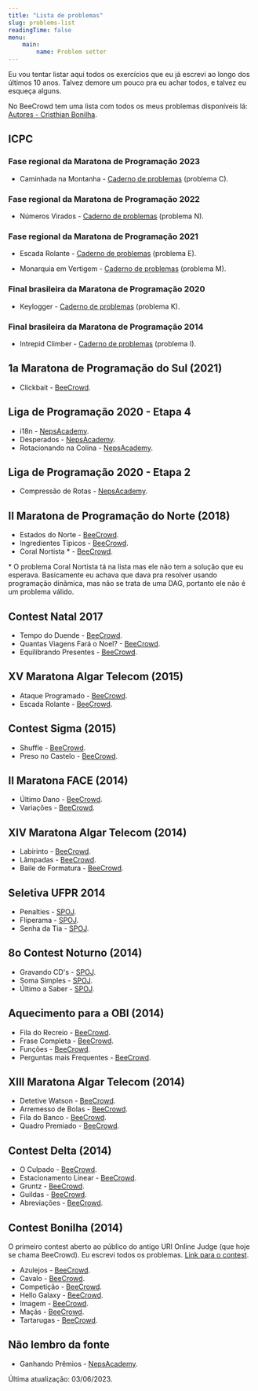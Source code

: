 ```yaml
---
title: "Lista de problemas"
slug: problems-list
readingTime: false
menu:
    main:
        name: Problem setter
---
```


Eu vou tentar listar aqui todos os exercícios que eu já escrevi ao longo dos últimos 10 anos.
Talvez demore um pouco pra eu achar todos, e talvez eu esqueça alguns.

No BeeCrowd tem uma lista com todos os meus problemas disponíveis lá:
[Autores - Cristhian Bonilha](https://www.beecrowd.com.br/judge/pt/problems/author/22).

## ICPC

### Fase regional da Maratona de Programação 2023

* Caminhada na Montanha - [Caderno de problemas](https://maratona.sbc.org.br/eventos/2023/Primeira/contest/maratona.pdf) (problema C).

### Fase regional da Maratona de Programação 2022

* Números Virados - [Caderno de problemas](http://maratona.sbc.org.br/hist/2022/primfase22/reports/problems/maratona.pdf) (problema N).

### Fase regional da Maratona de Programação 2021

* Escada Rolante - [Caderno de problemas](http://maratona.sbc.org.br/hist/2021/primeira-fase/maratona.pdf) (problema E).

* Monarquia em Vertigem - [Caderno de problemas](http://maratona.sbc.org.br/hist/2021/primeira-fase/maratona.pdf) (problema M).

### Final brasileira da Maratona de Programação 2020

* Keylogger - [Caderno de problemas](http://maratona.sbc.org.br/hist/2020/final20/resultados/contest/pdfs/contest.pdf) (problema K).

### Final brasileira da Maratona de Programação 2014

* Intrepid Climber - [Caderno de problemas](http://maratona.sbc.org.br/hist/2014/resultados14/icpcla2014/contest_onesided.pdf) (problema I).


## 1a Maratona de Programação do Sul (2021)

* Clickbait - [BeeCrowd](https://www.beecrowd.com.br/judge/pt/problems/view/3351).


## Liga de Programação 2020 - Etapa 4

* i18n - [NepsAcademy](https://neps.academy/br/exercise/898).
* Desperados - [NepsAcademy](https://neps.academy/br/exercise/899).
* Rotacionando na Colina - [NepsAcademy](https://neps.academy/br/exercise/999).


## Liga de Programação 2020 - Etapa 2

* Compressão de Rotas - [NepsAcademy](https://neps.academy/br/exercise/762).


## II Maratona de Programação do Norte (2018)

* Estados do Norte - [BeeCrowd](https://www.beecrowd.com.br/judge/pt/problems/view/2803).
* Ingredientes Típicos - [BeeCrowd](https://www.beecrowd.com.br/judge/pt/problems/view/2806).
* Coral Nortista \* - [BeeCrowd](https://www.beecrowd.com.br/judge/pt/problems/view/2799).

\* O problema Coral Nortista tá na lista mas ele não tem a solução que eu esperava. Basicamente
eu achava que dava pra resolver usando programação dinâmica, mas não se trata de uma DAG,
portanto ele não é um problema válido.


## Contest Natal 2017

* Tempo do Duende - [BeeCrowd](https://www.beecrowd.com.br/judge/pt/problems/view/2717).
* Quantas Viagens Fará o Noel? - [BeeCrowd](https://www.beecrowd.com.br/judge/pt/problems/view/2719).
* Equilibrando Presentes - [BeeCrowd](https://www.beecrowd.com.br/judge/pt/problems/view/2723).


## XV Maratona Algar Telecom (2015)

* Ataque Programado - [BeeCrowd](https://www.beecrowd.com.br/judge/pt/problems/view/1792).
* Escada Rolante - [BeeCrowd](https://www.beecrowd.com.br/judge/pt/problems/view/1793).


## Contest Sigma (2015)

* Shuffle - [BeeCrowd](https://www.beecrowd.com.br/judge/pt/problems/view/1770).
* Preso no Castelo - [BeeCrowd](https://www.beecrowd.com.br/judge/pt/problems/view/1773).


## II Maratona FACE (2014)

* Último Dano - [BeeCrowd](https://www.beecrowd.com.br/judge/pt/problems/view/1627).
* Variações - [BeeCrowd](https://www.beecrowd.com.br/judge/pt/problems/view/1632).


## XIV Maratona Algar Telecom (2014)

* Labirinto - [BeeCrowd](https://www.beecrowd.com.br/judge/pt/problems/view/1621).
* Lâmpadas - [BeeCrowd](https://www.beecrowd.com.br/judge/pt/problems/view/1622).
* Baile de Formatura - [BeeCrowd](https://www.beecrowd.com.br/judge/pt/problems/view/1616).


## Seletiva UFPR 2014

* Penalties - [SPOJ](https://br.spoj.com/problems/PENALTIE/).
* Fliperama - [SPOJ](https://br.spoj.com/problems/FLIPERA2/).
* Senha da Tia - [SPOJ](https://br.spoj.com/problems/SENHATIA/).


## 8o Contest Noturno (2014)

* Gravando CD's - [SPOJ](https://br.spoj.com/problems/GRAVACD/).
* Soma Simples - [SPOJ](https://br.spoj.com/problems/SOMASI/).
* Último a Saber - [SPOJ](https://br.spoj.com/problems/ULTIMO/).


## Aquecimento para a OBI (2014)

* Fila do Recreio - [BeeCrowd](https://www.beecrowd.com.br/judge/pt/problems/view/1548).
* Frase Completa - [BeeCrowd](https://www.beecrowd.com.br/judge/pt/problems/view/1551).
* Funções - [BeeCrowd](https://www.beecrowd.com.br/judge/pt/problems/view/1555).
* Perguntas mais Frequentes - [BeeCrowd](https://www.beecrowd.com.br/judge/pt/problems/view/1553).


## XIII Maratona Algar Telecom (2014)

* Detetive Watson - [BeeCrowd](https://www.beecrowd.com.br/judge/pt/problems/view/1533).
* Arremesso de Bolas - [BeeCrowd](https://www.beecrowd.com.br/judge/pt/problems/view/1532).
* Fila do Banco - [BeeCrowd](https://www.beecrowd.com.br/judge/pt/problems/view/1537).
* Quadro Premiado - [BeeCrowd](https://www.beecrowd.com.br/judge/pt/problems/view/1543).


## Contest Delta (2014)

* O Culpado - [BeeCrowd](https://www.beecrowd.com.br/judge/pt/problems/view/1521).
* Estacionamento Linear - [BeeCrowd](https://www.beecrowd.com.br/judge/pt/problems/view/1523).
* Gruntz - [BeeCrowd](https://www.beecrowd.com.br/judge/pt/problems/view/1525).
* Guildas - [BeeCrowd](https://www.beecrowd.com.br/judge/pt/problems/view/1527).
* Abreviações - [BeeCrowd](https://www.beecrowd.com.br/judge/pt/problems/view/1519).


## Contest Bonilha (2014)

O primeiro contest aberto ao público do antigo URI Online Judge (que hoje se chama BeeCrowd).
Eu escrevi todos os problemas. [Link para o contest](https://www.beecrowd.com.br/judge/pt/contests/view/4).

* Azulejos - [BeeCrowd](https://www.beecrowd.com.br/judge/pt/problems/view/1512).
* Cavalo - [BeeCrowd](https://www.beecrowd.com.br/judge/pt/problems/view/1513).
* Competição - [BeeCrowd](https://www.beecrowd.com.br/judge/pt/problems/view/1514).
* Hello Galaxy - [BeeCrowd](https://www.beecrowd.com.br/judge/pt/problems/view/1515).
* Imagem - [BeeCrowd](https://www.beecrowd.com.br/judge/pt/problems/view/1516).
* Maçãs - [BeeCrowd](https://www.beecrowd.com.br/judge/pt/problems/view/1517).
* Tartarugas - [BeeCrowd](https://www.beecrowd.com.br/judge/pt/problems/view/1518).


## Não lembro da fonte

* Ganhando Prêmios - [NepsAcademy](https://neps.academy/br/exercise/1357).


Última atualização: 03/06/2023.

